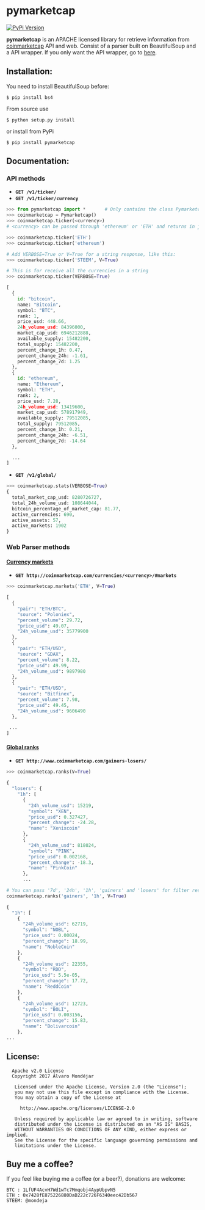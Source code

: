 <h1>pymarketcap</h1>

[![PyPi Version](http://img.shields.io/pypi/v/pymarketcap.svg)](https://pypi.python.org/pypi/pymarketcap/)

**pymarketcap** is an APACHE licensed library for retrieve information from [coinmarketcap](http://coinmarketcap.com/) API and web. Consist of a parser built on BeautifulSoup and a API wrapper. If you only want the API wrapper, go to [here](https://github.com/mondeja/coinmarketcap-api).

## Installation:

You need to install BeautifulSoup before:

    $ pip install bs4

From source use

    $ python setup.py install

or install from PyPi

    $ pip install pymarketcap

## Documentation:

### API methods

- **`GET /v1/ticker/`**
- **`GET /v1/ticker/currency`**

```python
>>> from pymarketcap import *       # Only contains the class Pymarketcap
>>> coinmarketcap = Pymarketcap()
>>> coinmarketcap.ticker(<currency>)
# <currency> can be passed through 'ethereum' or 'ETH' and returns in json

>>> coinmarketcap.ticker('ETH')
>>> coinmarketcap.ticker('ethereum')

# Add VERBOSE=True or V=True for a string response, like this:
>>> coinmarketcap.ticker('STEEM', V=True)

# This is for receive all the currencies in a string
>>> coinmarketcap.ticker(VERBOSE=True)

[
  {
    id: "bitcoin",
    name: "Bitcoin",
    symbol: "BTC",
    rank: 1,
    price_usd: 448.66,
    24h_volume_usd: 84396000,
    market_cap_usd: 6946212888,
    available_supply: 15482200,
    total_supply: 15482200,
    percent_change_1h: 0.47,
    percent_change_24h: -1.61,
    percent_change_7d: 1.25
  },
  {
    id: "ethereum",
    name: "Ethereum",
    symbol: "ETH",
    rank: 2,
    price_usd: 7.28,
    24h_volume_usd: 13419600,
    market_cap_usd: 578917949,
    available_supply: 79512085,
    total_supply: 79512085,
    percent_change_1h: 0.21,
    percent_change_24h: -6.51,
    percent_change_7d: -14.64
  },

  ...
]			
```


- **`GET /v1/global/`**

```python
>>> coinmarketcap.stats(VERBOSE=True)
{
  total_market_cap_usd: 8280726727,
  total_24h_volume_usd: 108644044,
  bitcoin_percentage_of_market_cap: 81.77,
  active_currencies: 690,
  active_assets: 57,
  active_markets: 1902
}		
```


### Web Parser methods

#### [Currency markets](http://coinmarketcap.com/currencies/<currency>/#markets)

- **`GET http://coinmarketcap.com/currencies/<currency>/#markets`**


```python
>>> coinmarketcap.markets('ETH', V=True)

[
  {
    "pair": "ETH/BTC", 
    "source": "Poloniex", 
    "percent_volume": 29.72, 
    "price_usd": 49.07, 
    "24h_volume_usd": 35779900
  }, 
  {
    "pair": "ETH/USD", 
    "source": "GDAX", 
    "percent_volume": 8.22, 
    "price_usd": 49.99, 
    "24h_volume_usd": 9897980
  }, 
  {
    "pair": "ETH/USD", 
    "source": "Bitfinex", 
    "percent_volume": 7.98, 
    "price_usd": 49.45, 
    "24h_volume_usd": 9606490
  }, 

 ...
]
```


#### [Global ranks](http://www.coinmarketcap.com/gainers-losers/)

- **`GET http://www.coinmarketcap.com/gainers-losers/`**

```python
>>> coinmarketcap.ranks(V=True)

{
  "losers": {
    "1h": [
      {
        "24h_volume_usd": 15219, 
        "symbol": "XEN", 
        "price_usd": 0.327427, 
        "percent_change": -24.28, 
        "name": "Xenixcoin"
      }, 
      {
        "24h_volume_usd": 818024, 
        "symbol": "PINK", 
        "price_usd": 0.002168, 
        "percent_change": -18.3, 
        "name": "PinkCoin"
      },
      ...

# You can pass '7d', '24h', '1h', 'gainers' and 'losers' for filter responses:
coinmarketcap.ranks('gainers', '1h', V=True)

{
  "1h": [
    {
      "24h_volume_usd": 62719, 
      "symbol": "NOBL", 
      "price_usd": 0.00024, 
      "percent_change": 18.99, 
      "name": "NobleCoin"
    }, 
    {
      "24h_volume_usd": 22355, 
      "symbol": "RDD", 
      "price_usd": 5.5e-05, 
      "percent_change": 17.72, 
      "name": "ReddCoin"
    }, 
    {
      "24h_volume_usd": 12723, 
      "symbol": "BOLI", 
      "price_usd": 0.003156, 
      "percent_change": 15.83, 
      "name": "Bolivarcoin"
    }, 
...
```

## License:

```
  Apache v2.0 License
  Copyright 2017 Álvaro Mondéjar

   Licensed under the Apache License, Version 2.0 (the "License");
   you may not use this file except in compliance with the License.
   You may obtain a copy of the License at

     http://www.apache.org/licenses/LICENSE-2.0

   Unless required by applicable law or agreed to in writing, software
   distributed under the License is distributed on an "AS IS" BASIS,
   WITHOUT WARRANTIES OR CONDITIONS OF ANY KIND, either express or implied.
   See the License for the specific language governing permissions and
   limitations under the License.

```

## Buy me a coffee?

If you feel like buying me a coffee (or a beer?), donations are welcome:

```
BTC : 1LfUF4AcvH7Wd1wTc7Mmqobj4AypUbpvN5
ETH : 0x7428fE875226880DaD222c726F6340eec42Db567
STEEM: @mondeja
```

